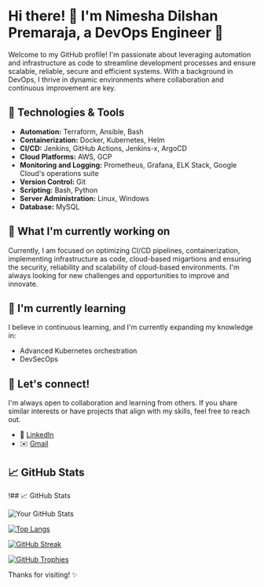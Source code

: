 # Hi there! 👋 I'm Nimesha Dilshan Premaraja, a DevOps Engineer 🚀

Welcome to my GitHub profile! I'm passionate about leveraging automation and infrastructure as code to streamline development processes and ensure scalable, reliable, secure and efficient systems. With a background in DevOps, I thrive in dynamic environments where collaboration and continuous improvement are key.

## 🔧 Technologies & Tools

- **Automation:** Terraform, Ansible, Bash
- **Containerization:** Docker, Kubernetes, Helm
- **CI/CD:** Jenkins, GitHub Actions, Jenkins-x, ArgoCD
- **Cloud Platforms:** AWS, GCP
- **Monitoring and Logging:** Prometheus, Grafana, ELK Stack, Google Cloud's operations suite
- **Version Control:** Git
- **Scripting:** Bash, Python
- **Server Administration:** Linux, Windows
- **Database:** MySQL

## 🚀 What I'm currently working on

Currently, I am focused on optimizing CI/CD pipelines, containerization, implementing infrastructure as code, cloud-based migartions and ensuring the security, reliability and scalability of cloud-based environments. I'm always looking for new challenges and opportunities to improve and innovate.

## 🌱 I'm currently learning

I believe in continuous learning, and I'm currently expanding my knowledge in:

- Advanced Kubernetes orchestration
- DevSecOps

## 👯 Let's connect!

I'm always open to collaboration and learning from others. If you share similar interests or have projects that align with my skills, feel free to reach out.

- 💬 [LinkedIn](https://www.linkedin.com/in/nimesha-dilshan-6103a0191/)
- ✉️ [Gmail](nimeshadilshanpm@gmail.com)

## 📈 GitHub Stats

!## 📈 GitHub Stats

![Your GitHub Stats](https://github-readme-stats.vercel.app/api?username=NimeshaDil&show_icons=true&hide=contribs,issues)

[![Top Langs](https://github-readme-stats.vercel.app/api/top-langs/?username=NimeshaDil&layout=compact)](https://github.com/anuraghazra/github-readme-stats)

[![GitHub Streak](https://github-readme-streak-stats.herokuapp.com/?user=NimeshaDil)](https://github.com/DenverCoder1/github-readme-streak-stats)

[![GitHub Trophies](https://github-profile-trophy.vercel.app/?username=NimeshaDil)](https://github.com/ryo-ma/github-profile-trophy)



 <!-- ## 📝 Latest Blog Posts -->

<!-- BLOG-POST-LIST:START -->
<!-- - [Title of Blog Post 1](link-to-blog-post-1)
- [Title of Blog Post 2](link-to-blog-post-2) -->
<!-- BLOG-POST-LIST:END -->

Thanks for visiting! ✨
